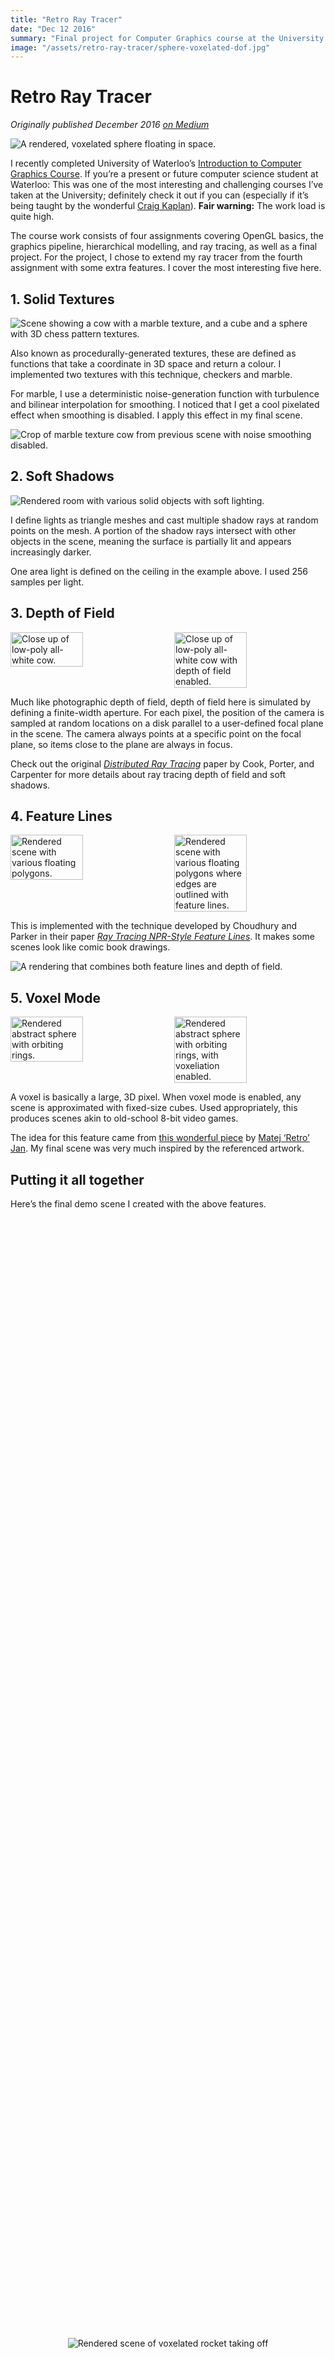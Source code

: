 ```yaml
---
title: "Retro Ray Tracer"
date: "Dec 12 2016"
summary: "Final project for Computer Graphics course at the University of Waterloo"
image: "/assets/retro-ray-tracer/sphere-voxelated-dof.jpg"
---
```


# Retro Ray Tracer

_Originally published December 2016 [on Medium](https://medium.com/@nfrasser/retro-ray-tracing-eb0437d04eae)_

![A rendered, voxelated sphere floating in space.](/assets/retro-ray-tracer/sphere-voxelated-dof.jpg)

I recently completed University of Waterloo’s [Introduction to Computer Graphics Course](https://www.student.cs.uwaterloo.ca/~cs488/Fall2016/index.html).
If you’re a present or future computer science student at Waterloo: This was one
of the most interesting and challenging courses I’ve taken at the University;
definitely check it out if you can (especially if it’s being taught by the
wonderful [Craig Kaplan](http://www.cgl.uwaterloo.ca/csk/)). **Fair warning:**
The work load is quite high.

The course work consists of four assignments covering OpenGL basics, the
graphics pipeline, hierarchical modelling, and ray tracing, as well as a final
project. For the project, I chose to extend my ray tracer from the fourth
assignment with some extra features. I cover the most interesting five here.

## 1. Solid Textures

![Scene showing a cow with a marble texture, and a cube and a sphere with 3D chess pattern textures.](/assets/retro-ray-tracer/solid-textures.jpg)

Also known as procedurally-generated textures, these are defined as functions
that take a coordinate in 3D space and return a colour. I implemented two
textures with this technique, checkers and marble.

For marble, I use a deterministic noise-generation function with turbulence and
bilinear interpolation for smoothing. I noticed that I get a cool pixelated
effect when smoothing is disabled. I apply this effect in my final scene.

![Crop of marble texture cow from previous scene with noise smoothing disabled.](/assets/retro-ray-tracer/solid-textures-no-smoothing.jpg)

## 2. Soft Shadows

![Rendered room with various solid objects with soft lighting.](/assets/retro-ray-tracer/soft-shadows.jpg)

I define lights as triangle meshes and cast multiple shadow rays at random
points on the mesh. A portion of the shadow rays intersect with other objects in
the scene, meaning the surface is partially lit and appears increasingly darker.

One area light is defined on the ceiling in the example above. I used 256
samples per light.

## 3. Depth of Field

<div style="display: flex; justify-content: space-between; margin-bottom: 1em;">
  <img src="/assets/retro-ray-tracer/cow.jpg" alt="Close up of low-poly all-white cow." style="width: 48%;">
  <img src="/assets/retro-ray-tracer/cow-dof.jpg" alt="Close up of low-poly all-white cow with depth of field enabled." style="width: 48%;">
</div>

Much like photographic depth of field, depth of field here is simulated by
defining a finite-width aperture. For each pixel, the position of the camera is
sampled at random locations on a disk parallel to a user-defined focal plane in
the scene. The camera always points at a specific point on the focal plane, so
items close to the plane are always in focus.

Check out the original _[Distributed Ray Tracing](http://artis.inrialpes.fr/Enseignement/TRSA/CookDistributed84.pdf)_
paper by Cook, Porter, and Carpenter for more details about ray tracing depth of
field and soft shadows.

## 4. Feature Lines

<div style="display: flex; justify-content: space-between; margin-bottom: 1em;">
  <img src="/assets/retro-ray-tracer/simple.jpg" alt="Rendered scene with various floating polygons." style="width: 48%;">
  <img src="/assets/retro-ray-tracer/simple-feature-lines.jpg" alt="Rendered scene with various floating polygons where edges are outlined with feature lines." style="width: 48%;">
</div>

This is implemented with the technique developed by Choudhury and Parker in
their paper _[Ray Tracing NPR-Style Feature Lines](http://hodad.bioen.utah.edu/publications/choudhury09/NPR-lines.NPAR09.pdf)_.
It makes some scenes look like comic book drawings.

![A rendering that combines both feature lines and depth of field.](/assets/retro-ray-tracer/stonehenge-dof.jpg)

## 5. Voxel Mode

<div style="display: flex; justify-content: space-between; margin-bottom: 1em;">
  <img src="/assets/retro-ray-tracer/planet.jpg" alt="Rendered abstract sphere with orbiting rings." style="width: 48%;">
  <img src="/assets/retro-ray-tracer/planet-voxelated.jpg" alt="Rendered abstract sphere with orbiting rings, with voxeliation enabled." style="width: 48%;">
</div>

A voxel is basically a large, 3D pixel. When voxel mode is enabled, any scene is
approximated with fixed-size cubes. Used appropriately, this produces scenes
akin to old-school 8-bit video games.

The idea for this feature came from [this wonderful piece](https://medium.com/retronator-magazine/pixels-and-voxels-the-long-answer-5889ecc18190)
by [Matej ‘Retro’ Jan](https://medium.com/@retronator). My final scene was very
much inspired by the referenced artwork.

## Putting it all together

Here’s the final demo scene I created with the above features.

<div style="display: flex; justify-content: center; align-items: center; height: 90vh; margin-bottom: 1em;">
  <img src="/assets/retro-ray-tracer/rocket-voxelated.jpg" alt="Rendered scene of voxelated rocket taking off" style="max-height: 90vh;">
</div>

Here’s what this looked like before voxelization. The rendering on the right has
depth of field enabled.

<div style="display: flex; justify-content: space-between; margin-bottom: 1em;">
  <img src="/assets/retro-ray-tracer/rocket.jpg" alt="Rendered scene of rocket taking off." style="width: 48%;">
  <img src="/assets/retro-ray-tracer/rocket-dof.jpg" alt="Rendered scene of rocket taking off, depth of field." style="width: 48%;">
</div>

## Other features I implemented

- Orthographic projection mode (as seen above)
- Parallel ray tracing on multiprocessors
- Spatial partitioning optimization (helped a ton when tracing thousands of
  voxels per scene).

---

Huge thanks to Professor Kaplan for pointing me in the right direction when I
was first getting started, as well as to the rest of the CS 488 teaching staff
for being generally awesome. Huger thanks to my classmates Adam and Stefanie, I
would be completely lost without your emotional support!

![Rendered animation of voxelated rocket taking off](/assets/retro-ray-tracer/rocket.gif)

